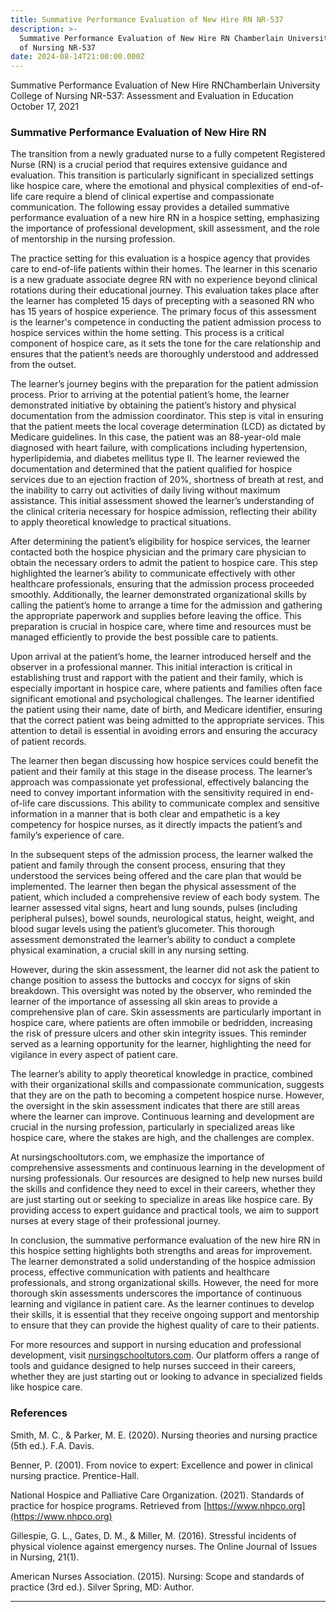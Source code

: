 ```yaml
---
title: Summative Performance Evaluation of New Hire RN NR-537
description: >-
  Summative Performance Evaluation of New Hire RN Chamberlain University College
  of Nursing NR-537
date: 2024-08-14T21:00:00.000Z
---
```


Summative Performance Evaluation of New Hire RNChamberlain University College of Nursing
NR-537: Assessment and Evaluation in Education
October 17, 2021

### Summative Performance Evaluation of New Hire RN

The transition from a newly graduated nurse to a fully competent Registered Nurse (RN) is a crucial period that requires extensive guidance and evaluation. This transition is particularly significant in specialized settings like hospice care, where the emotional and physical complexities of end-of-life care require a blend of clinical expertise and compassionate communication. The following essay provides a detailed summative performance evaluation of a new hire RN in a hospice setting, emphasizing the importance of professional development, skill assessment, and the role of mentorship in the nursing profession.

The practice setting for this evaluation is a hospice agency that provides care to end-of-life patients within their homes. The learner in this scenario is a new graduate associate degree RN with no experience beyond clinical rotations during their educational journey. This evaluation takes place after the learner has completed 15 days of precepting with a seasoned RN who has 15 years of hospice experience. The primary focus of this assessment is the learner's competence in conducting the patient admission process to hospice services within the home setting. This process is a critical component of hospice care, as it sets the tone for the care relationship and ensures that the patient’s needs are thoroughly understood and addressed from the outset.

The learner’s journey begins with the preparation for the patient admission process. Prior to arriving at the potential patient’s home, the learner demonstrated initiative by obtaining the patient’s history and physical documentation from the admission coordinator. This step is vital in ensuring that the patient meets the local coverage determination (LCD) as dictated by Medicare guidelines. In this case, the patient was an 88-year-old male diagnosed with heart failure, with complications including hypertension, hyperlipidemia, and diabetes mellitus type II. The learner reviewed the documentation and determined that the patient qualified for hospice services due to an ejection fraction of 20%, shortness of breath at rest, and the inability to carry out activities of daily living without maximum assistance. This initial assessment showed the learner’s understanding of the clinical criteria necessary for hospice admission, reflecting their ability to apply theoretical knowledge to practical situations.

After determining the patient’s eligibility for hospice services, the learner contacted both the hospice physician and the primary care physician to obtain the necessary orders to admit the patient to hospice care. This step highlighted the learner’s ability to communicate effectively with other healthcare professionals, ensuring that the admission process proceeded smoothly. Additionally, the learner demonstrated organizational skills by calling the patient’s home to arrange a time for the admission and gathering the appropriate paperwork and supplies before leaving the office. This preparation is crucial in hospice care, where time and resources must be managed efficiently to provide the best possible care to patients.

Upon arrival at the patient’s home, the learner introduced herself and the observer in a professional manner. This initial interaction is critical in establishing trust and rapport with the patient and their family, which is especially important in hospice care, where patients and families often face significant emotional and psychological challenges. The learner identified the patient using their name, date of birth, and Medicare identifier, ensuring that the correct patient was being admitted to the appropriate services. This attention to detail is essential in avoiding errors and ensuring the accuracy of patient records.

The learner then began discussing how hospice services could benefit the patient and their family at this stage in the disease process. The learner’s approach was compassionate yet professional, effectively balancing the need to convey important information with the sensitivity required in end-of-life care discussions. This ability to communicate complex and sensitive information in a manner that is both clear and empathetic is a key competency for hospice nurses, as it directly impacts the patient’s and family’s experience of care.

In the subsequent steps of the admission process, the learner walked the patient and family through the consent process, ensuring that they understood the services being offered and the care plan that would be implemented. The learner then began the physical assessment of the patient, which included a comprehensive review of each body system. The learner assessed vital signs, heart and lung sounds, pulses (including peripheral pulses), bowel sounds, neurological status, height, weight, and blood sugar levels using the patient’s glucometer. This thorough assessment demonstrated the learner’s ability to conduct a complete physical examination, a crucial skill in any nursing setting.

However, during the skin assessment, the learner did not ask the patient to change position to assess the buttocks and coccyx for signs of skin breakdown. This oversight was noted by the observer, who reminded the learner of the importance of assessing all skin areas to provide a comprehensive plan of care. Skin assessments are particularly important in hospice care, where patients are often immobile or bedridden, increasing the risk of pressure ulcers and other skin integrity issues. This reminder served as a learning opportunity for the learner, highlighting the need for vigilance in every aspect of patient care.

The learner’s ability to apply theoretical knowledge in practice, combined with their organizational skills and compassionate communication, suggests that they are on the path to becoming a competent hospice nurse. However, the oversight in the skin assessment indicates that there are still areas where the learner can improve. Continuous learning and development are crucial in the nursing profession, particularly in specialized areas like hospice care, where the stakes are high, and the challenges are complex.

At nursingschooltutors.com, we emphasize the importance of comprehensive assessments and continuous learning in the development of nursing professionals. Our resources are designed to help new nurses build the skills and confidence they need to excel in their careers, whether they are just starting out or seeking to specialize in areas like hospice care. By providing access to expert guidance and practical tools, we aim to support nurses at every stage of their professional journey.

In conclusion, the summative performance evaluation of the new hire RN in this hospice setting highlights both strengths and areas for improvement. The learner demonstrated a solid understanding of the hospice admission process, effective communication with patients and healthcare professionals, and strong organizational skills. However, the need for more thorough skin assessments underscores the importance of continuous learning and vigilance in patient care. As the learner continues to develop their skills, it is essential that they receive ongoing support and mentorship to ensure that they can provide the highest quality of care to their patients.

For more resources and support in nursing education and professional development, visit [nursingschooltutors.com](https://nursingschooltutors.com). Our platform offers a range of tools and guidance designed to help nurses succeed in their careers, whether they are just starting out or looking to advance in specialized fields like hospice care.

### References

Smith, M. C., & Parker, M. E. (2020). Nursing theories and nursing practice (5th ed.). F.A. Davis.

Benner, P. (2001). From novice to expert: Excellence and power in clinical nursing practice. Prentice-Hall.

National Hospice and Palliative Care Organization. (2021). Standards of practice for hospice programs. Retrieved from [https://www.nhpco.org](https://www.nhpco.org)

Gillespie, G. L., Gates, D. M., & Miller, M. (2016). Stressful incidents of physical violence against emergency nurses. The Online Journal of Issues in Nursing, 21(1).

American Nurses Association. (2015). Nursing: Scope and standards of practice (3rd ed.). Silver Spring, MD: Author.

***
